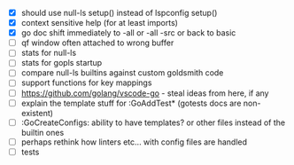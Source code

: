 - [x] should use null-ls setup() instead of lspconfig setup()
- [x] context sensitive help (for at least imports)
- [x] go doc shift immediately to -all or -all -src or back to basic
- [ ] qf window often attached to wrong buffer
- [ ] stats for null-ls
- [ ] stats for gopls startup 
- [ ] compare null-ls builtins against custom goldsmith code
- [ ] support functions for key mappings
- [ ] https://github.com/golang/vscode-go - steal ideas from here, if any
- [ ] explain the template stuff for :GoAddTest\* (gotests docs are non-existent)
- [ ] :GoCreateConfigs: ability to have templates? or other files instead of the builtin ones
- [ ] perhaps rethink how linters etc... with config files are handled
- [ ] tests
